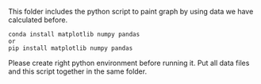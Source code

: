 This folder includes the python script to paint graph by using data we have calculated before.

```
conda install matplotlib numpy pandas
or
pip install matplotlib numpy pandas
```

Please create right python environment before running it.
Put all data files and this script together in the same folder.
